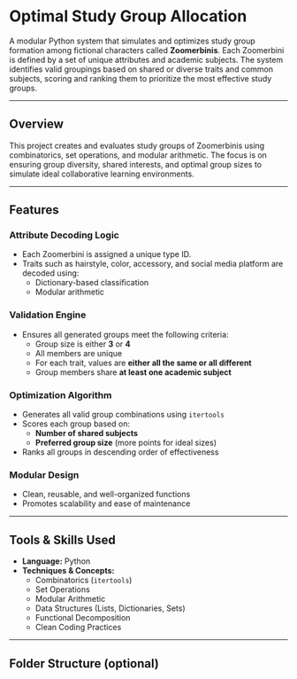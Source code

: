 # Optimal Study Group Allocation

A modular Python system that simulates and optimizes study group formation among fictional characters called **Zoomerbinis**. Each Zoomerbini is defined by a set of unique attributes and academic subjects. The system identifies valid groupings based on shared or diverse traits and common subjects, scoring and ranking them to prioritize the most effective study groups.

---

## Overview

This project creates and evaluates study groups of Zoomerbinis using combinatorics, set operations, and modular arithmetic. The focus is on ensuring group diversity, shared interests, and optimal group sizes to simulate ideal collaborative learning environments.

---

## Features

### Attribute Decoding Logic
- Each Zoomerbini is assigned a unique type ID.
- Traits such as hairstyle, color, accessory, and social media platform are decoded using:
  - Dictionary-based classification
  - Modular arithmetic

### Validation Engine
- Ensures all generated groups meet the following criteria:
  - Group size is either **3** or **4**
  - All members are unique
  - For each trait, values are **either all the same or all different**
  - Group members share **at least one academic subject**

### Optimization Algorithm
- Generates all valid group combinations using `itertools`
- Scores each group based on:
  - **Number of shared subjects**
  - **Preferred group size** (more points for ideal sizes)
- Ranks all groups in descending order of effectiveness

### Modular Design
- Clean, reusable, and well-organized functions
- Promotes scalability and ease of maintenance

---

## Tools & Skills Used

- **Language:** Python  
- **Techniques & Concepts:**
  - Combinatorics (`itertools`)
  - Set Operations
  - Modular Arithmetic
  - Data Structures (Lists, Dictionaries, Sets)
  - Functional Decomposition
  - Clean Coding Practices

---

## Folder Structure (optional)
